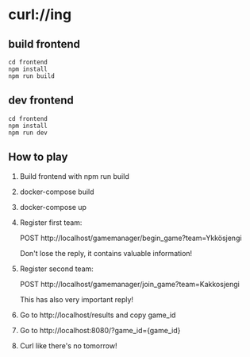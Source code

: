 # curl://ing

## build frontend

```
cd frontend
npm install
npm run build
```

## dev frontend
```
cd frontend
npm install
npm run dev
```



## How to play

1. Build frontend with npm run build
2. docker-compose build
3. docker-compose up
4. Register first team:
    
    POST http://localhost/gamemanager/begin_game?team=Ykkösjengi

    Don't lose the reply, it contains valuable information!
5. Register second team:
    
    POST http://localhost/gamemanager/join_game?team=Kakkosjengi

    This has also very important reply!
6. Go to http://localhost/results and copy game_id
7. Go to http://localhost:8080/?game_id={game_id}
8. Curl like there's no tomorrow!
